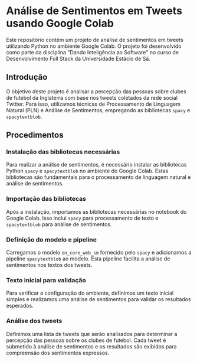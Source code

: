 # Análise de Sentimentos em Tweets usando Google Colab

Este repositório contém um projeto de análise de sentimentos em tweets utilizando Python no ambiente Google Colab. O projeto foi desenvolvido como parte da disciplina "Dando Inteligência ao Software" no curso de Desenvolvimento Full Stack da Universidade Estácio de Sá.

## Introdução

O objetivo deste projeto é analisar a percepção das pessoas sobre clubes de futebol da Inglaterra com base nos tweets coletados da rede social Twitter. Para isso, utilizamos técnicas de Processamento de Linguagem Natural (PLN) e Análise de Sentimentos, empregando as bibliotecas `spacy` e `spacytextblob`.

## Procedimentos

### Instalação das bibliotecas necessárias

Para realizar a análise de sentimentos, é necessário instalar as bibliotecas Python `spacy` e `spacytextblob` no ambiente do Google Colab. Estas bibliotecas são fundamentais para o processamento de linguagem natural e análise de sentimentos.

### Importação das bibliotecas

Após a instalação, importamos as bibliotecas necessárias no notebook do Google Colab. Isso inclui `spacy` para processamento de texto e `spacytextblob` para análise de sentimentos.

### Definição do modelo e pipeline

Carregamos o modelo `en_core_web_sm` fornecido pelo `spacy` e adicionamos a pipeline `spacytextblob` ao modelo. Esta pipeline facilita a análise de sentimentos nos textos dos tweets.

### Texto inicial para validação

Para verificar a configuração do ambiente, definimos um texto inicial simples e realizamos uma análise de sentimentos para validar os resultados esperados.

### Análise dos tweets

Definimos uma lista de tweets que serão analisados para determinar a percepção das pessoas sobre os clubes de futebol. Cada tweet é submetido à análise de sentimentos e os resultados são exibidos para compreensão dos sentimentos expressos.


